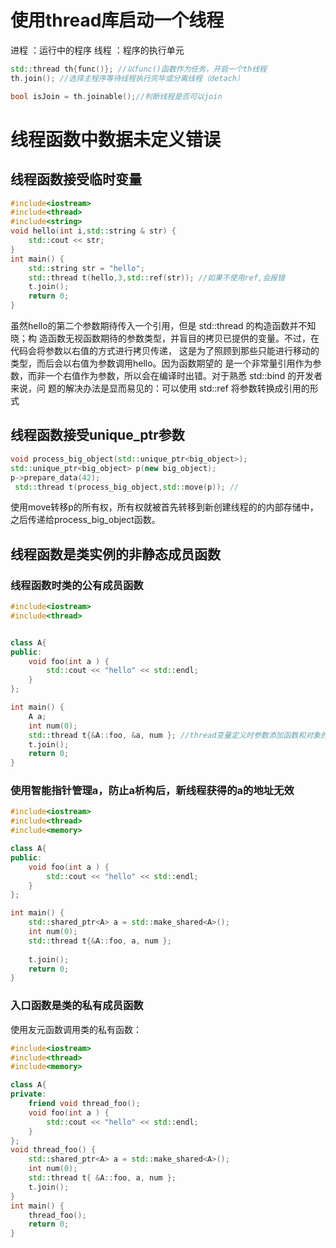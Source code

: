 # 使用thread库启动一个线程

进程 ：运行中的程序
线程 ：程序的执行单元
```c++
std::thread th{func()}; //以func()函数作为任务，开启一个th线程
th.join(); //选择主程序等待线程执行完毕或分离线程（detach）
```

```c++
bool isJoin = th.joinable();//判断线程是否可以join
```
# 线程函数中数据未定义错误
## 线程函数接受临时变量
```c++
#include<iostream>
#include<thread>
#include<string>
void hello(int i,std::string & str) {
    std::cout << str;
}
int main() {
    std::string str = "hello";
    std::thread t(hello,3,std::ref(str)); //如果不使用ref,会报错
    t.join();
    return 0;
}
```
虽然hello的第二个参数期待传入一个引用，但是 std::thread 的构造函数并不知晓；构
造函数无视函数期待的参数类型，并盲目的拷贝已提供的变量。不过，在代码会将参数以右值的方式进行拷贝传递，
这是为了照顾到那些只能进行移动的类型，而后会以右值为参数调用hello。因为函数期望的
是一个非常量引用作为参数，而非一个右值作为参数，所以会在编译时出错。对于熟悉 std::bind 的开发者来说，问
题的解决办法是显而易见的：可以使用 std::ref 将参数转换成引用的形式

## 线程函数接受unique_ptr参数
```c++
void process_big_object(std::unique_ptr<big_object>);
std::unique_ptr<big_object> p(new big_object);
p->prepare_data(42);
 std::thread t(process_big_object,std::move(p)); //
```
使用move转移p的所有权，所有权就被首先转移到新创建线程的的内部存储中，之后传递给process_big_object函数。
## 线程函数是类实例的非静态成员函数
### 线程函数时类的公有成员函数
```c++
#include<iostream>
#include<thread>


class A{
public:
    void foo(int a ) {
        std::cout << "hello" << std::endl;
    }
};

int main() {
    A a;
    int num(0);
    std::thread t{&A::foo, &a, num }; //thread变量定义时参数添加函数和对象的地址，
    t.join();
    return 0;
}
```
### 使用智能指针管理a，防止a析构后，新线程获得的a的地址无效
```c++
#include<iostream>
#include<thread>
#include<memory>

class A{
public:
    void foo(int a ) {
        std::cout << "hello" << std::endl;
    }
};

int main() {
    std::shared_ptr<A> a = std::make_shared<A>();
    int num(0);
    std::thread t{&A::foo, a, num };
    
    t.join();
    return 0;
}

```

### 入口函数是类的私有成员函数
使用友元函数调用类的私有函数：
```c++
#include<iostream>
#include<thread>
#include<memory>

class A{
private:
    friend void thread_foo();
    void foo(int a ) {
        std::cout << "hello" << std::endl;
    }
};
void thread_foo() {
    std::shared_ptr<A> a = std::make_shared<A>();
    int num(0);
    std::thread t{ &A::foo, a, num };
    t.join();
}
int main() {
    thread_foo();
    return 0;
}
```
